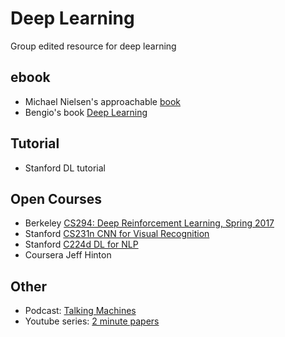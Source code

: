 # Deep Learning
Group edited resource for deep learning

## ebook 
- Michael Nielsen's approachable [book](http://neuralnetworksanddeeplearning.com/chap1.html)
- Bengio's book [Deep Learning](http://www.deeplearningbook.org/)

## Tutorial
- Stanford DL tutorial

## Open Courses
- Berkeley [CS294: Deep Reinforcement Learning, Spring 2017](http://rll.berkeley.edu/deeprlcourse/)
- Stanford [CS231n CNN for Visual Recognition](http://cs231n.github.io/)
- Stanford [C224d DL for NLP](http://cs224d.stanford.edu/syllabus.html)
- Coursera Jeff Hinton

## Other
- Podcast: [Talking Machines](http://www.thetalkingmachines.com/)
- Youtube series: [2 minute papers](https://www.youtube.com/user/keeroyz/playlists)
